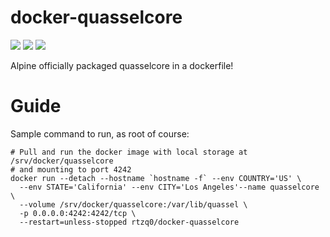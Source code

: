 # docker-quasselcore
 [![](https://images.microbadger.com/badges/image/rtzq0/docker-quasselcore.svg)](https://microbadger.com/images/rtzq0/docker-quasselcore "Get your own image badge on microbadger.com")
 [![](https://images.microbadger.com/badges/version/rtzq0/docker-quasselcore.svg)](https://microbadger.com/images/rtzq0/docker-quasselcore "Get your own version badge on microbadger.com")
 [![](https://images.microbadger.com/badges/commit/rtzq0/docker-quasselcore.svg)](https://microbadger.com/images/rtzq0/docker-quasselcore "Get your own commit badge on microbadger.com") 

Alpine officially packaged quasselcore in a dockerfile!

# Guide

Sample command to run, as root of course:

```shell
# Pull and run the docker image with local storage at /srv/docker/quasselcore
# and mounting to port 4242
docker run --detach --hostname `hostname -f` --env COUNTRY='US' \
  --env STATE='California' --env CITY='Los Angeles'--name quasselcore \
  --volume /srv/docker/quasselcore:/var/lib/quassel \
  -p 0.0.0.0:4242:4242/tcp \
  --restart=unless-stopped rtzq0/docker-quasselcore
```
